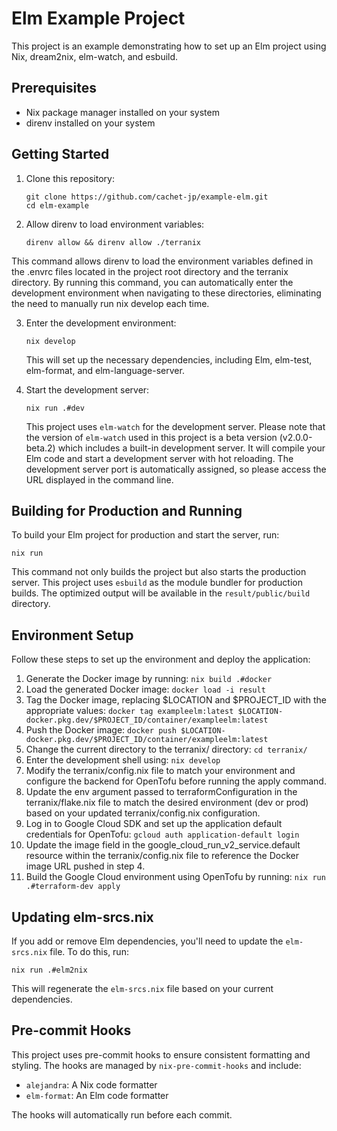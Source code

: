 # Elm Example Project

This project is an example demonstrating how to set up an Elm project using Nix, dream2nix, elm-watch, and esbuild.

## Prerequisites

- Nix package manager installed on your system
- direnv installed on your system

## Getting Started

1. Clone this repository:

   ```shell
   git clone https://github.com/cachet-jp/example-elm.git
   cd elm-example
   ```

2. Allow direnv to load environment variables:

   ```shell
   direnv allow && direnv allow ./terranix
   ```

This command allows direnv to load the environment variables defined in the .envrc files located in the project root directory and the terranix directory. By running this command, you can automatically enter the development environment when navigating to these directories, eliminating the need to manually run nix develop each time.

3. Enter the development environment:

   ```shell
   nix develop
   ```

   This will set up the necessary dependencies, including Elm, elm-test, elm-format, and elm-language-server.

4. Start the development server:

   ```shell
   nix run .#dev
   ```

   This project uses `elm-watch` for the development server. Please note that the version of `elm-watch` used in this project is a beta version (v2.0.0-beta.2) which includes a built-in development server. It will compile your Elm code and start a development server with hot reloading. The development server port is automatically assigned, so please access the URL displayed in the command line.

## Building for Production and Running

To build your Elm project for production and start the server, run:

```shell
nix run
```

This command not only builds the project but also starts the production server. This project uses `esbuild` as the module bundler for production builds. The optimized output will be available in the `result/public/build` directory.

## Environment Setup

Follow these steps to set up the environment and deploy the application:

1. Generate the Docker image by running: ```nix build .#docker ```
1. Load the generated Docker image: ```docker load -i result ```
1. Tag the Docker image, replacing $LOCATION and $PROJECT_ID with the appropriate values: ```docker tag exampleelm:latest $LOCATION-docker.pkg.dev/$PROJECT_ID/container/exampleelm:latest ```
1. Push the Docker image: ```docker push $LOCATION-docker.pkg.dev/$PROJECT_ID/container/exampleelm:latest ```
1. Change the current directory to the terranix/ directory: ```cd terranix/ ```
1. Enter the development shell using: ```nix develop ```
1. Modify the terranix/config.nix file to match your environment and configure the backend for OpenTofu before running the apply command.
1. Update the env argument passed to terraformConfiguration in the terranix/flake.nix file to match the desired environment (dev or prod) based on your updated terranix/config.nix configuration.
1. Log in to Google Cloud SDK and set up the application default credentials for OpenTofu: ```gcloud auth application-default login ```
1. Update the image field in the google_cloud_run_v2_service.default resource within the terranix/config.nix file to reference the Docker image URL pushed in step 4.
1. Build the Google Cloud environment using OpenTofu by running: ```nix run .#terraform-dev apply ```

## Updating elm-srcs.nix

If you add or remove Elm dependencies, you'll need to update the `elm-srcs.nix` file. To do this, run:

```shell
nix run .#elm2nix
```

This will regenerate the `elm-srcs.nix` file based on your current dependencies.

## Pre-commit Hooks

This project uses pre-commit hooks to ensure consistent formatting and styling. The hooks are managed by `nix-pre-commit-hooks` and include:

- `alejandra`: A Nix code formatter
- `elm-format`: An Elm code formatter

The hooks will automatically run before each commit.
